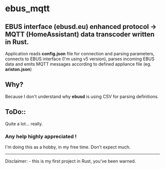 # ebus_mqtt

## EBUS interface (ebusd.eu) enhanced protocol -> MQTT (HomeAssistant) data transcoder written in Rust. 

Application reads **config.json** file for connection and parsing parameters, connects to EBUS interface (I'm using v5 version), parses incoming EBUS data and emits MQTT messages according to defined appliance file (eg. **ariston.json**)

## Why? 
Because I don't understand why **ebusd** is using CSV for parsing definitions.

## ToDo::
Quite a lot... really.

### Any help highly appreciated !
I'm doing this as a hobby, in my free time. Don't expect much.




---
Disclaimer:
    - this is my first project in Rust, you've been warned.
